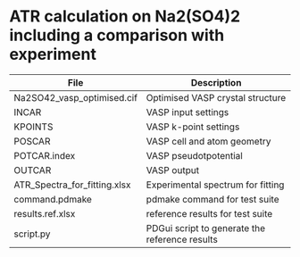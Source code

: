 # ATR calculation on Na2(SO4)2 including a comparison with experiment

| **File**                     | **Description**                  |
| ---------------------------- | -------------------------------- |
| Na2SO42_vasp_optimised.cif   | Optimised VASP crystal structure |
| INCAR                        | VASP input settings |
| KPOINTS                      | VASP k-point settings |
| POSCAR                       | VASP cell and atom geometry |
| POTCAR.index                 | VASP pseudotpotential          |
| OUTCAR                       | VASP output |
| ATR_Spectra_for_fitting.xlsx | Experimental spectrum for fitting |
| command.pdmake               | pdmake command for test suite |
| results.ref.xlsx             | reference results for test suite |
| script.py                    | PDGui script to generate the reference results |
